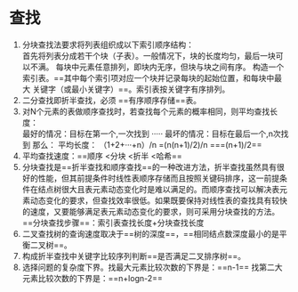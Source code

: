 # 查找
1. 分块查找法要求将列表组织成以下索引顺序结构：  
首先将列表分成若干个块（子表）。一般情况下，块的长度均匀，最后一块可以不满。
每块中元素任意排列，即块内无序，但块与块之间有序。
构造一个索引表。==其中每个索引项对应一个块并记录每块的起始位置，和每块中最大
关键字（或最小关键字）==。索引表按关键字有序排列。
2. 二分查找即折半查找，必须 ==有序顺序存储==表。
3. 对N个元素的表做顺序查找时，若查找每个元素的概率相同，则平均查找长度：  
最好的情况：目标在第一个,一次找到
·····
最坏的情况：目标在最后一个,n次找到
那么：
平均长度：
（1+2+···+n）/n
=(n(n+1)/2)/n
===(n+1)/2==
4. 平均查找速度：==顺序 <分块 <折半 <哈希==
5. 分块查找是==折半查找和顺序查找==的一种改进方法，折半查找虽然具有很好的性能，但其前提条件时线性表顺序存储而且按照关键码排序，这一前提条件在结点树很大且表元素动态变化时是难以满足的。而顺序查找可以解决表元素动态变化的要求，但查找效率很低。如果既要保持对线性表的查找具有较快的速度，又要能够满足表元素动态变化的要求，则可采用分块查找的方法。==分块查找步骤==：索引表查找长度+分块查找长度 
6. 二叉查找树的查询速度取决于==树的深度==，==相同结点数深度最小的是平衡二叉树==。
7. 构成折半查找中关键字比较序列判断==是否满足二叉排序树==。
8. 选择问题的复杂度下界。找最大元素比较次数的下界是：==n-1==
找第二大元素比较次数的下界是：==n+logn-2==